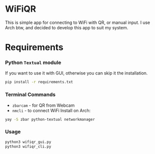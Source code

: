 # WiFiQR
This is simple app for connecting to WiFi with QR, or manual input. I use Arch btw, and decided to develop this app to suit my system.
# Requirements
### Python `Textual` module
If you want to use it with GUI, otherwise you can skip it the installation.
```bash
pip install -r requirements.txt
```
### Terminal Commands
- `zbarcam` - for QR from Webcam
- `nmcli` - to connect WiFi
Install on Arch:
```bash
yay -S zbar python-textual networkmanager
```
### Usage
```bash
python3 wifiqr_gui.py
python3 wifiqr_cli.py
```